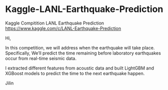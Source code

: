 # Kaggle-LANL-Earthquake-Prediction
Kaggle Compitition LANL Earthquake Prediction https://www.kaggle.com/c/LANL-Earthquake-Prediction

Hi,

In this competition, we will address when the earthquake will take place. Specifically, We’ll predict the time remaining before laboratory earthquakes occur from real-time seismic data.

I extracted different features from acoustic data and built LightGBM and XGBoost models to predict the time to the next earthquake happen.

Jilin
